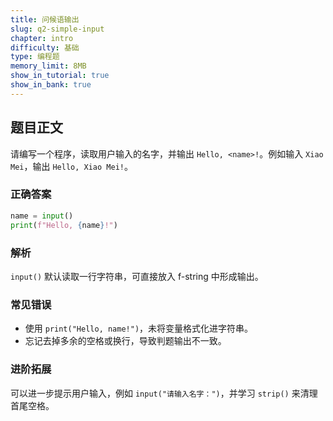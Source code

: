 ```yaml
---
title: 问候语输出
slug: q2-simple-input
chapter: intro
difficulty: 基础
type: 编程题
memory_limit: 8MB
show_in_tutorial: true
show_in_bank: true
---
```

## 题目正文
请编写一个程序，读取用户输入的名字，并输出 `Hello, <name>!`。例如输入 `Xiao Mei`，输出 `Hello, Xiao Mei!`。

### 正确答案
```python
name = input()
print(f"Hello, {name}!")
```

### 解析
`input()` 默认读取一行字符串，可直接放入 f-string 中形成输出。

### 常见错误
- 使用 `print("Hello, name!")`，未将变量格式化进字符串。
- 忘记去掉多余的空格或换行，导致判题输出不一致。

### 进阶拓展
可以进一步提示用户输入，例如 `input("请输入名字：")`，并学习 `strip()` 来清理首尾空格。
